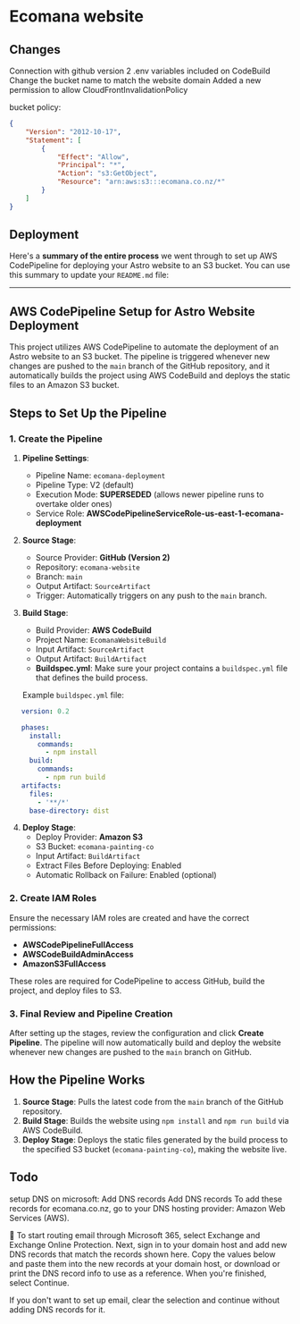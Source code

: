 # Ecomana website

## Changes

Connection with github version 2
.env variables included on CodeBuild
Change the bucket name to match the website domain
Added a new permission to allow CloudFrontInvalidationPolicy

bucket policy:

```json
{
    "Version": "2012-10-17",
    "Statement": [
        {
            "Effect": "Allow",
            "Principal": "*",
            "Action": "s3:GetObject",
            "Resource": "arn:aws:s3:::ecomana.co.nz/*"
        }
    ]
}
```

## Deployment

Here's a **summary of the entire process** we went through to set up AWS CodePipeline for deploying your Astro website to an S3 bucket. You can use this summary to update your `README.md` file:

---

## AWS CodePipeline Setup for Astro Website Deployment

This project utilizes AWS CodePipeline to automate the deployment of an Astro website to an S3 bucket. The pipeline is triggered whenever new changes are pushed to the `main` branch of the GitHub repository, and it automatically builds the project using AWS CodeBuild and deploys the static files to an Amazon S3 bucket.

## Steps to Set Up the Pipeline

### 1. **Create the Pipeline**

1. **Pipeline Settings**:
   - Pipeline Name: `ecomana-deployment`
   - Pipeline Type: V2 (default)
   - Execution Mode: **SUPERSEDED** (allows newer pipeline runs to overtake older ones)
   - Service Role: **AWSCodePipelineServiceRole-us-east-1-ecomana-deployment**

2. **Source Stage**:
   - Source Provider: **GitHub (Version 2)**
   - Repository: `ecomana-website`
   - Branch: `main`
   - Output Artifact: `SourceArtifact`
   - Trigger: Automatically triggers on any push to the `main` branch.

3. **Build Stage**:
   - Build Provider: **AWS CodeBuild**
   - Project Name: `EcomanaWebsiteBuild`
   - Input Artifact: `SourceArtifact`
   - Output Artifact: `BuildArtifact`
   - **Buildspec.yml**: Make sure your project contains a `buildspec.yml` file that defines the build process.

   Example `buildspec.yml` file:

```yaml
   version: 0.2

   phases:
     install:
       commands:
         - npm install
     build:
       commands:
         - npm run build
   artifacts:
     files:
       - '**/*'
     base-directory: dist
```

4. **Deploy Stage**:
   - Deploy Provider: **Amazon S3**
   - S3 Bucket: `ecomana-painting-co`
   - Input Artifact: `BuildArtifact`
   - Extract Files Before Deploying: Enabled
   - Automatic Rollback on Failure: Enabled (optional)

### 2. **Create IAM Roles**

Ensure the necessary IAM roles are created and have the correct permissions:

- **AWSCodePipelineFullAccess**
- **AWSCodeBuildAdminAccess**
- **AmazonS3FullAccess**

These roles are required for CodePipeline to access GitHub, build the project, and deploy files to S3.

### 3. **Final Review and Pipeline Creation**

After setting up the stages, review the configuration and click **Create Pipeline**. The pipeline will now automatically build and deploy the website whenever new changes are pushed to the `main` branch on GitHub.

## How the Pipeline Works

1. **Source Stage**: Pulls the latest code from the `main` branch of the GitHub repository.
2. **Build Stage**: Builds the website using `npm install` and `npm run build` via AWS CodeBuild.
3. **Deploy Stage**: Deploys the static files generated by the build process to the specified S3 bucket (`ecomana-painting-co`), making the website live.


## Todo

setup DNS on microsoft: Add DNS records
Add DNS records
To add these records for ‎ecomana.co.nz‎, go to your DNS hosting provider: ‎Amazon Web Services (AWS)‎.


To start routing email through ‎Microsoft 365‎, select ‎Exchange‎ and ‎Exchange Online Protection‎. Next, sign in to your domain host and add new DNS records that match the records shown here. Copy the values below and paste them into the new records at your domain host, or download or print the DNS record info to use as a reference. When you're finished, select Continue.

If you don't want to set up email, clear the selection and continue without adding DNS records for it.
